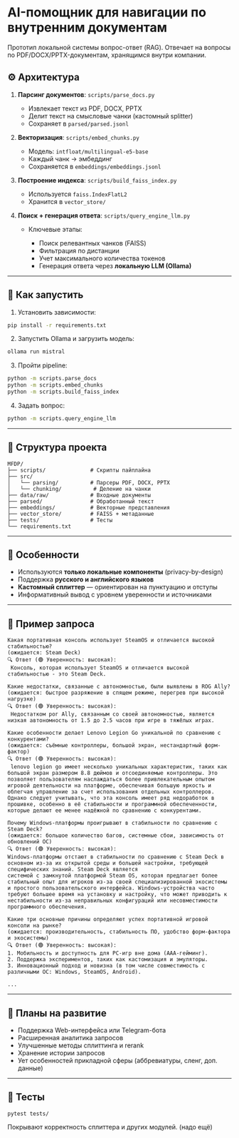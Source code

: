 # AI-помощник для навигации по внутренним документам

Прототип локальной системы вопрос-ответ (RAG).
Отвечает на вопросы по PDF/DOCX/PPTX-документам, хранящимся внутри компании.

## ⚙️ Архитектура

1. **Парсинг документов**: `scripts/parse_docs.py`

   * Извлекает текст из PDF, DOCX, PPTX
   * Делит текст на смысловые чанки (кастомный splitter)
   * Сохраняет в `parsed/parsed.jsonl`

2. **Векторизация**: `scripts/embed_chunks.py`

   * Модель: `intfloat/multilingual-e5-base`
   * Каждый чанк → эмбеддинг
   * Сохраняется в `embeddings/embeddings.jsonl`

3. **Построение индекса**: `scripts/build_faiss_index.py`

   * Используется `faiss.IndexFlatL2`
   * Хранится в `vector_store/`

4. **Поиск + генерация ответа**: `scripts/query_engine_llm.py`

   * Ключевые этапы:

     * Поиск релевантных чанков (FAISS)
     * Фильтрация по дистанции
     * Учет максимального количества токенов
     * Генерация ответа через **локальную LLM (Ollama)**

---

## 🚀 Как запустить

1. Установить зависимости:

```bash
pip install -r requirements.txt
```

2. Запустить Ollama и загрузить модель:

```bash
ollama run mistral
```

3. Пройти pipeline:

```bash
python -m scripts.parse_docs
python -m scripts.embed_chunks
python -m scripts.build_faiss_index
```

4. Задать вопрос:

```bash
python -m scripts.query_engine_llm
```

---

## 📁 Структура проекта

```
MFDP/
├── scripts/              # Скрипты пайплайна
├── src/
│   └── parsing/          # Парсеры PDF, DOCX, PPTX
│   └── chunking/          # Деление на чанки
├── data/raw/             # Входные документы
├── parsed/               # Обработанный текст
├── embeddings/           # Векторные представления
├── vector_store/         # FAISS + метаданные
├── tests/                # Тесты
└── requirements.txt
```

---

## 🧠 Особенности

* Используются **только локальные компоненты** (privacy-by-design)
* Поддержка **русского и английского языков**
* **Кастомный сплиттер** — ориентирован на пунктуацию и отступы
* Информативный вывод с уровнем уверенности и источниками

---

## 📌 Пример запроса

```
Какая портативная консоль использует SteamOS и отличается высокой стабильностью?
(ожидается: Steam Deck)
🔍 Ответ (🟢 Уверенность: высокая):
 Консоль, которая использует SteamOS и отличается высокой стабильностью - это Steam Deck.

Какие недостатки, связанные с автономностью, были выявлены в ROG Ally?
(ожидается: быстрое разряжение в спящем режиме, перегрев при высокой нагрузке)
🔍 Ответ (🟢 Уверенность: высокая):
 Недостатком рог Ally, связанным со своей автономностью, является низкая автономность от 1.5 до 2.5 часов при игре в тяжёлых играх.

Какие особенности делает Lenovo Legion Go уникальной по сравнению с конкурентами?
(ожидается: съёмные контроллеры, большой экран, нестандартный форм-фактор)
🔍 Ответ (🟢 Уверенность: высокая):
 lenovo legion go имеет несколько уникальных характеристик, таких как большой экран размером 8.8 дюймов и отсоединяемые контроллеры. Это позволяет пользователям наслаждаться более привлекательным опытом игровой деятельности на платформе, обеспечивая большую яркость и облегчая управление за счет использования отдельных контроллеров. Однако следует учитывать, что эта консоль имеет ряд недоработок в прошивке, особенно в её стабильности и программной обеспеченности, которые делают ее менее надёжной по сравнению с конкурентами.

Почему Windows-платформы проигрывают в стабильности по сравнению с Steam Deck?
(ожидается: большое количество багов, системные сбои, зависимость от обновлений ОС)
🔍 Ответ (🟢 Уверенность: высокая):
Windows-платформы отстают в стабильности по сравнению с Steam Deck в основном из-за их открытой среды и большей настройки, требующей специфических знаний. Steam Deck является 
системой с замкнутой платформой Steam OS, которая предлагает более стабильный опыт для игроков из-за своей специализированной экосистемы и простого пользовательского интерфейса. Windows-устройства часто требуют большее время на установку и настройку, что может приводить к нестабильности из-за неправильных конфигураций или несовместимости программного обеспечения.

Какие три основные причины определяют успех портативной игровой консоли на рынке?
(ожидается: производительность, стабильность ПО, удобство форм-фактора и экосистемы)
🔍 Ответ (🟢 Уверенность: высокая):
1. Мобильность и доступность для PC-игр вне дома (AAA-гейминг).
2. Поддержка экспериментов, таких как кастомизация и эмуляторы.
3. Инновационный подход и новизна (в том числе совместимость с различными ОС: Windows, SteamOS, Android).

...
```

---

## 📅 Планы на развитие

* Поддержка Web-интерфейса или Telegram-бота
* Расширенная аналитика запросов
* Улучшенные методы сплиттинга и rerank
* Хранение истории запросов
* Ует особенностей прикладной сферы (аббревиатуры, сленг, доп. данные)
---

## 🧪 Тесты

```
pytest tests/
```

Покрывают корректность сплиттера и других модулей. (надо ещё)
